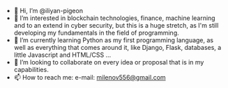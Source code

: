 - 👋 Hi, I’m @iliyan-pigeon
- 👀 I’m interested in blockchain technologies, finance, machine learning and to an extend in cyber security, but this is a huge stretch, as I'm still developing my fundamentals in the field of programming.
- 🌱 I’m currently learning Python as my first programming language, as well as everything that comes around it, like Django, Flask, databases, a little Javascript and HTML/CSS ...
- 💞️ I’m looking to collaborate on every idea or proposal that is in my capabilities.
- 📫 How to reach me: e-mail: milenov556@gmail.com

<!---
iliyan-pigeon/iliyan-pigeon is a ✨ special ✨ repository because its `README.md` (this file) appears on your GitHub profile.
You can click the Preview link to take a look at your changes.
--->
